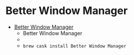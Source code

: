 # Better Window Manager
- [Better Window Manager](https://www.gngrwzrd.com/better-window-manager/)
  -  Better Window Manager
  - 
  - `brew cask install Better Window Manager`
